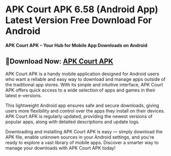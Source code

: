 ﻿#  APK Court APK 6.58 (Android App) Latest Version Free Download For Android
**APK Court APK – Your Hub for Mobile App Downloads on Android**
##  👸Download Now: [APK Court APK](https://tinyurl.com/479s57w8)
APK Court APK is a handy mobile application designed for Android users who want a reliable and easy way to download and manage apps outside of the traditional app stores. With its simple and intuitive interface, APK Court APK offers quick access to a wide selection of apps and games in their latest e-versions.

This lightweight Android app ensures safe and secure downloads, giving users more flexibility and control over the apps they install on their devices. APK Court APK is regularly updated, providing the newest versions of popular apps, along with detailed descriptions and update logs.

Downloading and installing APK Court APK is easy — simply download the APK file, enable unknown sources in your Android settings, and you're ready to explore a vast library of mobile apps. Discover a smarter way to manage your downloads with APK Court APK today!
